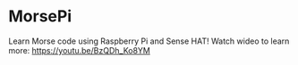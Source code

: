 # MorsePi
Learn Morse code using Raspberry Pi and Sense HAT!
Watch wideo to learn more: https://youtu.be/BzQDh_Ko8YM
